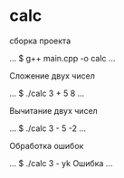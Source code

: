 # calc

сборка проекта

...
$ g++ main.cpp -o calc
...

Сложение двух чисел

...
$ ./calc 3 + 5
8
...

Вычитание двух чисел

...
$ ./calc 3 - 5
-2
...

Обработка ошибок

...
$ ./calc 3 - yk
Ошибка
...

